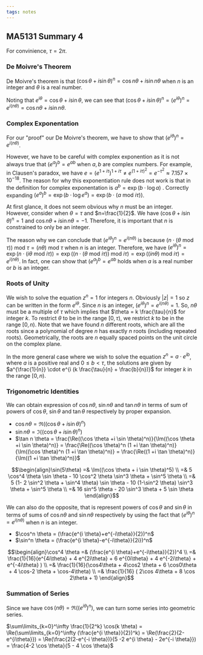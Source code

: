 ```yaml
---
tags: notes
---
```


## MA5131 Summary 4

For convinience, $\tau = 2\pi$.

### De Moivre's Theorem

De Moivre's theorem is that $(\cos \theta + i \sin \theta)^n = \cos n\theta + i \sin n\theta$ when $n$ is an integer and $\theta$ is a real number.

Noting that $e^{i \theta} = \cos \theta + i \sin \theta$, we can see that $(\cos \theta + i \sin \theta)^n=(e^{i \theta})^n=e^{i (n \theta)}=\cos n\theta + i \sin n\theta$.

### Complex Exponentation

For our "proof" our De Moivre's theorem, we have to show that $(e^{i \theta})^n=e^{i (n \theta)}$.

However, we have to be careful with complex exponention as it is not always true that $(e^a)^b=e^{ab}$ when $a,b$ are complex numbers. For example, in Clausen's paradox, we have $e = (e^{1+ i\tau})^{1 + i\tau} \neq e^{(1 + i \tau) ^2} = e^{-\tau^2} \approx 7.157 \times 10^{-18}$. The reason for why this exponentiation rule does not work is that in the definition for complex exponentation is $a^b = \exp{(b \cdot \log a)}$ . Correctly expanding $(e^a)^b = \exp{(b \cdot \log e^a)}=  \exp{(b \cdot (a \text{ mod }i \tau))}$.

At first glance, it does not seem obvious why $n$ must be an integer. However, consider when $\theta=\tau$ and $n=\frac{1}{2}$. We have $(\cos \theta + i \sin \theta)^n =1$ and $\cos n\theta + i \sin n\theta = -1$. Therefore, it is important that $n$ is constrained to only be an integer.

The reason why we can conclude that $(e^{i \theta})^n=e^{i (n \theta)}$ is because $(n \cdot (\theta \text{ mod } \tau)) \text{ mod } \tau = (n \theta) \text{ mod } \tau$ when $n$ is an integer. Therefore, we have $(e^{i \theta})^n = \exp{(n \cdot(i \theta \text{ mod } i \tau))} = \exp{((n \cdot (\theta \text{ mod } i \tau)) \text{ mod } i \tau)} = \exp{((i n \theta) \text{ mod } i \tau)} = e^{i (n \theta)}$. In fact, one can show that $(e^a)^b=e^{ab}$ holds when $a$ is a real number or $b$ is an integer.

### Roots of Unity

We wish to solve the equation $z^n=1$ for integers $n$. Obviously $|z|=1$ so $z$ can be written in the form $e^{i \theta}$. Since $n$ is an integer, $(e^{i \theta})^n = e^{i (n \theta)} = 1$. So, $n\theta$ must be a multiple of $\tau$ which implies that $\theta = k \frac{\tau}{n}$ for integer $k$. To restrict $\theta$ to be in the range $[0,\tau)$, we restrict $k$ to be in the range $[0,n)$. Note that we have found $n$ different roots, which are all the roots since a polynomial of degree $n$ has exactly $n$ roots (including repeated roots). Geometrically, the roots are $n$ equally spaced points on the unit circle on the complex plane.

In the more general case where we wish to solve the equation $z^n = a \cdot e^{i b}$, where $a$ is a positive real and $0 \leq b < \tau$, the solutions are given by $a^{\frac{1}{n}} \cdot e^{i (k \frac{\tau}{n} + \frac{b}{n})}$ for integer $k$ in the range $[0,n)$.

### Trigonometric Identities

We can obtain expression of $\cos n\theta$, $\sin n\theta$ and $\tan n\theta$ in terms of sum of powers of $\cos \theta$, $\sin \theta$ and $\tan \theta$ respectively by proper expansion.

- $\cos n \theta = \Re((\cos \theta +i \sin \theta)^n)$
- $\sin n \theta = \Im((\cos \theta +i \sin \theta)^n)$
- $\tan n \theta = \frac{\Re((\cos \theta +i \sin \theta)^n)}{\Im((\cos \theta +i \sin \theta)^n)} = \frac{\Re((\cos \theta)^n (1 +i \tan \theta)^n)}{\Im((\cos \theta)^n  (1 +i \tan \theta)^n)} = \frac{\Re((1 +i \tan \theta)^n)}{\Im((1 +i \tan \theta)^n)}$

$$\begin{align}\sin(5\theta) =& \Im((\cos \theta + i \sin \theta)^5) \\ =& 5 \cos^4 \theta \sin \theta - 10 \cos^2 \theta \sin^3 \theta + \sin^5 \theta \\ =& 5 (1- 2 \sin^2 \theta + \sin^4 \theta) \sin \theta - 10 (1-\sin^2 \theta)  \sin^3 \theta + \sin^5 \theta \\ =& 16 sin^5 \theta - 20 \sin^3 \theta + 5 \sin \theta \end{align}$$

We can also do the opposite, that is represent powers of $\cos \theta$ and $\sin \theta$ in terms of sums of  $\cos n\theta$ and $\sin n\theta$ respectively by using the fact that $(e^{i \theta})^n=e^{i (n \theta)}$ when $n$ is an integer.

- $\cos^n \theta = (\frac{e^{i \theta}+e^{-i\theta}}{2})^n$
- $\sin^n \theta = (\frac{e^{i \theta}-e^{-i\theta}}{2i})^n$

$$\begin{align}\cos^4 \theta =& (\frac{e^{i \theta}+e^{-i\theta}}{2})^4 \\ =& \frac{1}{16}(e^{4i\theta} + 4 e^{2i\theta} + 6 e^{0i\theta} + 4 e^{-2i\theta} + e^{-4i\theta} ) \\ =& \frac{1}{16}(\cos4\theta + 4\cos2 \theta + 6 \cos0\theta + 4 \cos-2 \theta + \cos-4\theta) \\ =& \frac{1}{16} ( 2\cos 4\theta + 8 \cos 2\theta + 1) \end{align}$$

### Summation of Series

Since we have $\cos(n \theta) = \Re((e^{i\theta})^n)$, we can turn some series into geometric series.

$\sum\limits_{k=0}^\infty \frac{1}{2^k} \cos(k \theta) = \Re(\sum\limits_{k=0}^\infty (\frac{e^{i \theta}}{2})^k) = \Re(\frac{2}{2-e^{i\theta}}) = \Re(\frac{2(2-e^{-i \theta})}{5 -2 e^{i \theta} - 2e^{-i \theta}}) = \frac{4-2 \cos \theta}{5 - 4 \cos \theta}$
